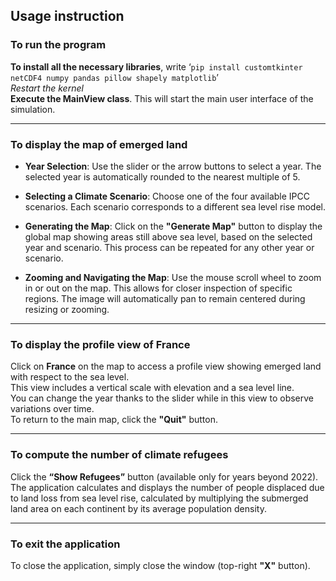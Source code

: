 ## **Usage instruction**

### **To run the program**

**To install all the necessary libraries**, write ‘`pip install customtkinter netCDF4 numpy pandas pillow shapely matplotlib`’  
*Restart the kernel*  
**Execute the MainView class**. This will start the main user interface of the simulation.

---

### **To display the map of emerged land**

- **Year Selection**: Use the slider or the arrow buttons to select a year. The selected year is automatically rounded to the nearest multiple of 5.

- **Selecting a Climate Scenario**: Choose one of the four available IPCC scenarios. Each scenario corresponds to a different sea level rise model.

- **Generating the Map**: Click on the **"Generate Map"** button to display the global map showing areas still above sea level, based on the selected year and scenario. This process can be repeated for any other year or scenario.

- **Zooming and Navigating the Map**: Use the mouse scroll wheel to zoom in or out on the map. This allows for closer inspection of specific regions. The image will automatically pan to remain centered during resizing or zooming.

---

### **To display the profile view of France**

Click on **France** on the map to access a profile view showing emerged land with respect to the sea level.  
This view includes a vertical scale with elevation and a sea level line.  
You can change the year thanks to the slider while in this view to observe variations over time.  
To return to the main map, click the **"Quit"** button.

---

### **To compute the number of climate refugees**

Click the **“Show Refugees”** button (available only for years beyond 2022).  
The application calculates and displays the number of people displaced due to land loss from sea level rise, calculated by multiplying the submerged land area on each continent by its average population density.

---

### **To exit the application**

To close the application, simply close the window (top-right **"X"** button).


